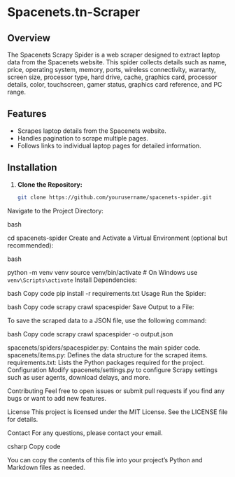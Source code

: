 # Spacenets.tn-Scraper

## Overview

The Spacenets Scrapy Spider is a web scraper designed to extract laptop data from the Spacenets website. This spider collects details such as name, price, operating system, memory, ports, wireless connectivity, warranty, screen size, processor type, hard drive, cache, graphics card, processor details, color, touchscreen, gamer status, graphics card reference, and PC range.

## Features

- Scrapes laptop details from the Spacenets website.
- Handles pagination to scrape multiple pages.
- Follows links to individual laptop pages for detailed information.

## Installation

1. **Clone the Repository:**

   ```bash
   git clone https://github.com/yourusername/spacenets-spider.git
Navigate to the Project Directory:

bash

cd spacenets-spider
Create and Activate a Virtual Environment (optional but recommended):

bash

python -m venv venv
source venv/bin/activate  # On Windows use `venv\Scripts\activate`
Install Dependencies:

bash
Copy code
pip install -r requirements.txt
Usage
Run the Spider:

bash
Copy code
scrapy crawl spacespider
Save Output to a File:

To save the scraped data to a JSON file, use the following command:

bash
Copy code
scrapy crawl spacespider -o output.json

spacenets/spiders/spacespider.py: Contains the main spider code.
spacenets/items.py: Defines the data structure for the scraped items.
requirements.txt: Lists the Python packages required for the project.
Configuration
Modify spacenets/settings.py to configure Scrapy settings such as user agents, download delays, and more.

Contributing
Feel free to open issues or submit pull requests if you find any bugs or want to add new features.

License
This project is licensed under the MIT License. See the LICENSE file for details.

Contact
For any questions, please contact your email.

csharp
Copy code

You can copy the contents of this file into your project’s Python and Markdown files as needed.
